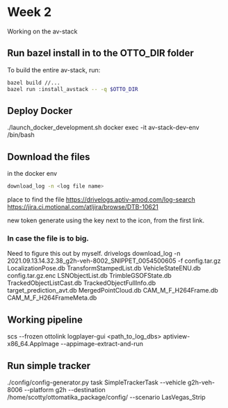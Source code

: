 # Week 2

Working on the av-stack

## Run bazel install in to the OTTO_DIR folder

To build the entire av-stack, run:

```bash
bazel build //...
bazel run :install_avstack -- -q $OTTO_DIR
```

## Deploy Docker

./launch_docker_development.sh
docker exec -it av-stack-dev-env /bin/bash

## Download the files

in the docker env

```bash
download_log -n <log file name>
```
place to find the file
https://drivelogs.aptiv-amod.com/log-search
https://jira.ci.motional.com/atljira/browse/DTB-10621

new token generate using the key next to the icon, from the first link.


### In case the file is to big. 

Need to figure this out by myself. 
drivelogs download_log -n 2021.09.13.14.32.38_g2h-veh-8002_SNIPPET_0054500605 -f config.tar.gz LocalizationPose.db TransformStampedList.db VehicleStateENU.db config.tar.gz.enc LSNObjectList.db TrimbleGSOFState.db TrackedObjectListCast.db TrackedObjectFullInfo.db target_prediction_avt.db MergedPointCloud.db CAM_M_F_H264Frame.db CAM_M_F_H264FrameMeta.db


## Working pipeline

scs --frozen
ottolink
logplayer-gui <path_to_log_dbs>
aptiview-x86_64.AppImage --appimage-extract-and-run


## Run simple tracker
./config/config-generator.py task SimpleTrackerTask --vehicle g2h-veh-8006 --platform g2h --destination /home/scotty/ottomatika_package/config/ --scenario LasVegas_Strip




